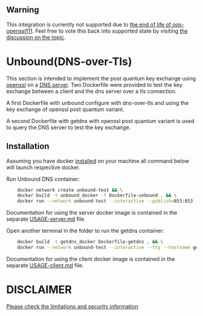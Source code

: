 ## Warning

This integration is currently not supported due to [the end of life of oqs-openssl111](https://github.com/open-quantum-safe/openssl#warning). Feel free to vote this back into supported state by visiting [the discussion on the topic](https://github.com/orgs/open-quantum-safe/discussions/1602).

# Unbound(DNS-over-Tls)

This section is intended to implement the post 
quantum key exchange using [openssl](https://github.com/open-quantum-safe/openssl) on a [DNS server](https://github.com/NLnetLabs/unbound). Two Dockerfile were provided to test the key exchange between a client and the dns server over a tls connection.

A first Dockerfile with unbound configure with dns-over-tls and using the key exchange of openssl post quantum variant.

A second Dockerfile with getdns with openssl post quantum variant is used to query the DNS server to test the key exchange.

## Installation
Assuming you have docker [installed](https://docs.docker.com/install) on your machine all command below will launch respective docker.

Run Unbound DNS container:
```bash
    docker network create unbound-test && \
    docker build -t unbound_docker -f Dockerfile-unbound . && \
    docker run --network unbound-test --interactive --publish=853:853 --tty --hostname unbound --name unbound unbound_docker
```
Documentation for using the server docker image is contained in the separate [USAGE-server.md](USAGE-server.md) file.

Open another terminal in the folder to run the getdns container:
```bash
    docker build -t getdns_docker Dockerfile-getdns . && \
    docker run --network unbound-test --interactive --tty --hostname getdns --name getdns getdns_docker
```
Documentation for using the client docker image is contained in the separate [USAGE-client.md](USAGE-client.md) file.

# DISCLAIMER

[Please check the limitations and security information](https://github.com/open-quantum-safe/openssl#limitations-and-security)
